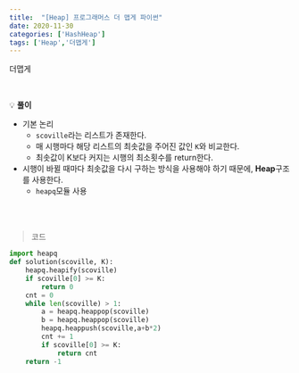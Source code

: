 ```yaml
---
title:  "[Heap] 프로그래머스 더 맵게 파이썬"
date: 2020-11-30
categories: ['HashHeap']
tags: ['Heap','더맵게']
---
```


더맵게

<br>

:bulb: **풀이**<br>
- 기본 논리
   - `scoville`라는 리스트가 존재한다.
   - 매 시행마다 해당 리스트의 최솟값을 주어진 값인 `K`와 비교한다.
   - 최솟값이 K보다 커지는 시행의 최소횟수를 return한다.
- 시행이 바뀔 때마다 최솟값을 다시 구하는 방식을 사용해야 하기 때문에, **Heap**구조를 사용한다.
   - `heapq`모듈 사용

<br>
<br>

> 코드

```python
import heapq
def solution(scoville, K):
    heapq.heapify(scoville)
    if scoville[0] >= K: 
        return 0
    cnt = 0
    while len(scoville) > 1:
        a = heapq.heappop(scoville)
        b = heapq.heappop(scoville)
        heapq.heappush(scoville,a+b*2)
        cnt += 1
        if scoville[0] >= K:
            return cnt
    return -1
```

<br>